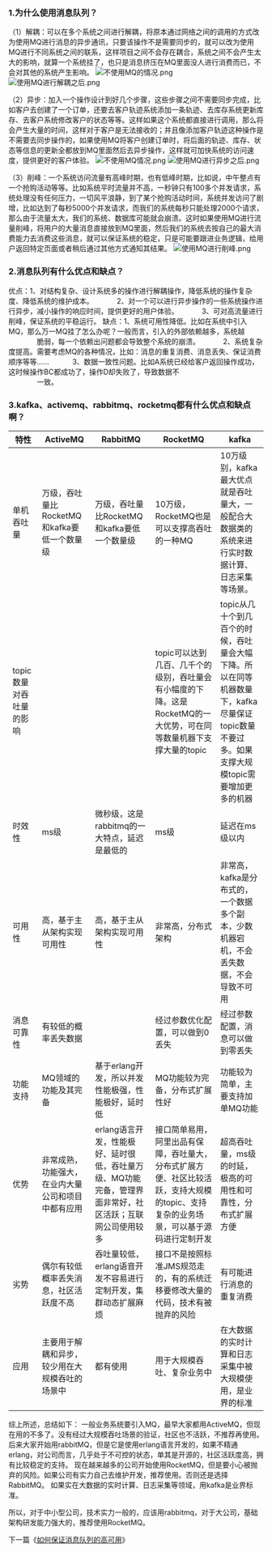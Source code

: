 ### 1.为什么使用消息队列？
（1）解耦：可以在多个系统之间进行解耦，将原本通过网络之间的调用的方式改为使用MQ进行消息的异步通讯，只要该操作不是需要同步的，就可以改为使用MQ进行不同系统之间的联系，这样项目之间不会存在耦合，系统之间不会产生太大的影响，就算一个系统挂了，也只是消息挤压在MQ里面没人进行消费而已，不会对其他的系统产生影响。
![不使用MQ的情况.png](/image/1-1不使用mq的情况.webp)
![使用MQ进行解耦之后.png](./image/1-2使用mq解耦.webp)

（2）异步：加入一个操作设计到好几个步骤，这些步骤之间不需要同步完成，比如客户去创建了一个订单，还要去客户轨迹系统添加一条轨迹、去库存系统更新库存、去客户系统修改客户的状态等等。这样如果这个系统都直接进行调用，那么将会产生大量的时间，这样对于客户是无法接收的；并且像添加客户轨迹这种操作是不需要去同步操作的，如果使用MQ将客户创建订单时，将后面的轨迹、库存、状态等信息的更新全都放到MQ里面然后去异步操作，这样就可加快系统的访问速度，提供更好的客户体验。
![不使用MQ情况.png](image/1-3不使用mq.webp)
![使用MQ进行异步之后.png](../image/1-4使用mq异步.webp)

（3）削峰：一个系统访问流量有高峰时期，也有低峰时期，比如说，中午整点有一个抢购活动等等。比如系统平时流量并不高，一秒钟只有100多个并发请求，系统处理没有任何压力，一切风平浪静，到了某个抢购活动时间，系统并发访问了剧增，比如达到了每秒5000个并发请求，而我们的系统每秒只能处理2000个请求，那么由于流量太大，我们的系统、数据库可能就会崩溃。这时如果使用MQ进行流量削峰，将用户的大量消息直接放到MQ里面，然后我们的系统去按自己的最大消费能力去消费这些消息，就可以保证系统的稳定，只是可能要跟进业务逻辑，给用户返回特定页面或者稍后通过其他方式通知其结果。
![使用MQ进行削峰.png](https://upload-images.jianshu.io/upload_images/8494967-5e386c784e984ab3.png?imageMogr2/auto-orient/strip%7CimageView2/2/w/1240)
### 2.消息队列有什么优点和缺点？
优点：1、对结构复杂、设计系统多的操作进行解耦操作，降低系统的操作复杂度、降低系统的维护成本。
&emsp;&emsp;&emsp;2、对一个可以进行异步操作的一些系统操作进行异步，减小操作的响应时间，提供更好的用户体验。
&emsp;&emsp;&emsp;3、可对高流量进行削峰，保证系统的平稳运行。
缺点：1、系统可用性降低。比如在系统中引入MQ，那么万一MQ挂了怎么办呢？一般而言，引入的外部依赖越多，系统越<br>&emsp;&emsp;&emsp;&emsp;脆弱，每一个依赖出问题都会导致整个系统的崩溃。
&emsp;&emsp;&emsp;2、系统复杂度提高。需要考虑MQ的各种情况，比如：消息的重复消费、消息丢失、保证消费顺序等等......
&emsp;&emsp;&emsp;3、数据一致性问题。比如A系统已经给客户返回操作成功，这时候操作BC都成功了，操作D却失败了，导致数据不<br>&emsp;&emsp;&emsp;&emsp;一致。
### 3.kafka、activemq、rabbitmq、rocketmq都有什么优点和缺点啊？

特性|ActiveMQ|RabbitMQ|RocketMQ|kafka
-|-|-|-|-
单机吞吐量|万级，吞吐量比RocketMQ和kafka要低一个数量级|万级，吞吐量比RocketMQ和kafka要低一个数量级|10万级，RocketMQ也是可以支撑高吞吐的一种MQ|10万级别，kafka最大优点就是吞吐量大，一般配合大数据类的系统来进行实时数据计算、日志采集等场景。
topic数量对吞吐量的影响|||topic可以达到几百、几千个的级别，吞吐量会有小幅度的下降。这是RocketMQ的一大优势，可在同等数量机器下支撑大量的topic|topic从几十个到几百个的时候，吞吐量会大幅下降。所以在同等机器数量下，kafka尽量保证topic数量不要过多。如果支撑大规模topic需要增加更多的机器
时效性|ms级|微秒级，这是rabbitmq的一大特点，延迟是最低的|ms级|延迟在ms级以内
可用性|高，基于主从架构实现可用性|高，基于主从架构实现可用性|非常高，分布式架构|非常高，kafka是分布式的，一个数据多个副本，少数机器宕机，不会丢失数据，不会导致不可用
消息可靠性|有较低的概率丢失数据||经过参数优化配置，可以做到0丢失|经过参数配置，消息可以做到零丢失
功能支持|MQ领域的功能及其完备|基于erlang开发，所以并发性能极强，性能极好，延时低|MQ功能较为完备，分布式扩展性好|功能较为简单，主要支持加单MQ功能
优势|非常成熟，功能强大，在业内大量公司和项目中都有应用|erlang语言开发，性能极好、延时很低，吞吐量万级、MQ功能完备，管理界面非常好，社区活跃；互联网公司使用较多|接口简单易用，阿里出品有保障，吞吐量大，分布式扩展方便、社区比较活跃，支持大规模的topic、支持复杂的业务场景，可以基于源码进行定制开发|超高吞吐量，ms级的时延，极高的可用性和可靠性，分布式扩展方便
劣势|偶尔有较低概率丢失消息，社区活跃度不高|吞吐量较低，erlang语音开发不容易进行定制开发，集群动态扩展麻烦|接口不是按照标准JMS规范走的，有的系统迁移要修改大量的代码，技术有被抛弃的风险|有可能进行消息的重复消费
应用|主要用于解耦和异步，较少用在大规模吞吐的场景中|都有使用|用于大规模吞吐、复杂业务中|在大数据的实时计算和日志采集中被大规模使用，是业界的标准

综上所述，总结如下：
一般业务系统要引入MQ，最早大家都用ActiveMQ，但现在用的不多了。没有经过大规模吞吐场景的验证，社区也不活跃，不推荐再使用。
后来大家开始用rabbitMQ，但是它是使用erlang语言开发的，如果不精通erlang，对公司而言，几乎处于不可控的状态，单其是开源的，社区活跃度高，拥有比较稳定的支持。
现在越来越多的公司开始使用RocketMQ，但是要小心被抛弃的风险。如果公司有实力自己去维护开发，推荐使用。否则还是选择RabbitMQ。
如果实在大数据的实时计算、日志采集等领域，用kafka是业界标准。

所以，对于中小型公司，技术实力一般的，应该用rabbitmq，对于大公司，基础架构研发能力强大的，推荐使用RocketMQ。

下一篇《[如何保证消息队列的高可用](https://www.jianshu.com/p/ab64681beb17)》
